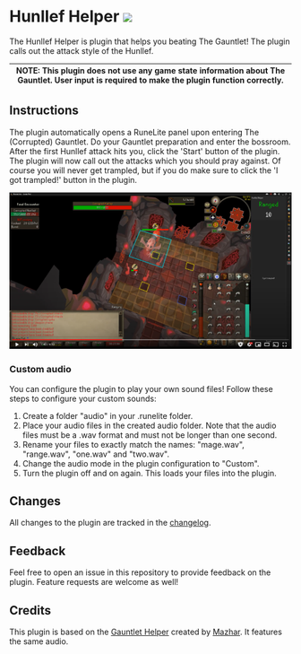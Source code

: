 # Hunllef Helper [![](https://img.shields.io/endpoint?url=https://i.pluginhub.info/shields/installs/plugin/hunllef-helper)](https://runelite.net/plugin-hub/Loze-Put)
The Hunllef Helper is plugin that helps you beating The Gauntlet! The plugin calls out the attack style of the Hunllef.

| NOTE: This plugin does not use any game state information about The Gauntlet. User input is required to make the plugin function correctly. |
| --- |

## Instructions
The plugin automatically opens a RuneLite panel upon entering The (Corrupted) Gauntlet. Do your Gauntlet preparation and enter the bossroom. After the first Hunllef attack hits you, click the 'Start' button of the plugin. The plugin will now call out the attacks which you should pray against. Of course you will never get trampled, but if you do make sure to click the 'I got trampled!' button in the plugin.

[![Instruction video](docs/img/video-thumbnail.png)](https://www.youtube.com/watch?v=Gjv9KWrCieY)

### Custom audio
You can configure the plugin to play your own sound files! Follow these steps to configure your custom sounds:
1. Create a folder "audio" in your .runelite folder.
2. Place your audio files in the created audio folder. Note that the audio files must be a .wav format and must not be longer than one second. 
3. Rename your files to exactly match the names: "mage.wav", "range.wav", "one.wav" and "two.wav".
4. Change the audio mode in the plugin configuration to "Custom".
5. Turn the plugin off and on again. This loads your files into the plugin.

## Changes
All changes to the plugin are tracked in the [changelog](https://github.com/Loze-Put/hunllef-helper/blob/master/CHANGELOG.md).

## Feedback
Feel free to open an issue in this repository to provide feedback on the plugin. Feature requests are welcome as well!

## Credits
This plugin is based on the [Gauntlet Helper](https://gauntletcounter.herokuapp.com/) created by [Mazhar](https://twitter.com/Maz_rs). It features the same audio.